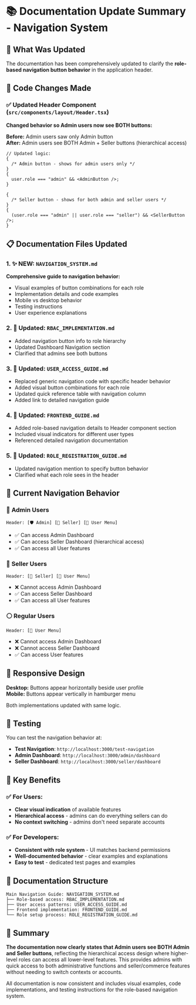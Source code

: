 # 📚 Documentation Update Summary - Navigation System

## 🎯 **What Was Updated**

The documentation has been comprehensively updated to clarify the **role-based navigation button behavior** in the application header.

## 🔧 **Code Changes Made**

### ✅ Updated Header Component (`src/components/layout/Header.tsx`)

**Changed behavior so Admin users now see BOTH buttons:**

**Before:** Admin users saw only Admin button  
**After:** Admin users see BOTH Admin + Seller buttons (hierarchical access)

```tsx
// Updated logic:
{
  /* Admin button - shows for admin users only */
}
{
  user.role === "admin" && <AdminButton />;
}

{
  /* Seller button - shows for both admin and seller users */
}
{
  (user.role === "admin" || user.role === "seller") && <SellerButton />;
}
```

## 📋 **Documentation Files Updated**

### 1. ✨ **NEW:** `NAVIGATION_SYSTEM.md`

**Comprehensive guide to navigation behavior:**

- Visual examples of button combinations for each role
- Implementation details and code examples
- Mobile vs desktop behavior
- Testing instructions
- User experience explanations

### 2. 🔄 **Updated:** `RBAC_IMPLEMENTATION.md`

- Added navigation button info to role hierarchy
- Updated Dashboard Navigation section
- Clarified that admins see both buttons

### 3. 🔄 **Updated:** `USER_ACCESS_GUIDE.md`

- Replaced generic navigation code with specific header behavior
- Added visual button combinations for each role
- Updated quick reference table with navigation column
- Added link to detailed navigation guide

### 4. 🔄 **Updated:** `FRONTEND_GUIDE.md`

- Added role-based navigation details to Header component section
- Included visual indicators for different user types
- Referenced detailed navigation documentation

### 5. 🔄 **Updated:** `ROLE_REGISTRATION_GUIDE.md`

- Updated navigation mention to specify button behavior
- Clarified what each role sees in the header

## 🎨 **Current Navigation Behavior**

### 🔴 **Admin Users**

```
Header: [🛡️ Admin] [📄 Seller] [👤 User Menu]
```

- ✅ Can access Admin Dashboard
- ✅ Can access Seller Dashboard (hierarchical access)
- ✅ Can access all User features

### 🔵 **Seller Users**

```
Header: [📄 Seller] [👤 User Menu]
```

- ❌ Cannot access Admin Dashboard
- ✅ Can access Seller Dashboard
- ✅ Can access all User features

### ⚪ **Regular Users**

```
Header: [👤 User Menu]
```

- ❌ Cannot access Admin Dashboard
- ❌ Cannot access Seller Dashboard
- ✅ Can access User features

## 📱 **Responsive Design**

**Desktop:** Buttons appear horizontally beside user profile  
**Mobile:** Buttons appear vertically in hamburger menu

Both implementations updated with same logic.

## 🧪 **Testing**

You can test the navigation behavior at:

- **Test Navigation**: `http://localhost:3000/test-navigation`
- **Admin Dashboard**: `http://localhost:3000/admin/dashboard`
- **Seller Dashboard**: `http://localhost:3000/seller/dashboard`

## 🎯 **Key Benefits**

### ✅ **For Users:**

- **Clear visual indication** of available features
- **Hierarchical access** - admins can do everything sellers can do
- **No context switching** - admins don't need separate accounts

### ✅ **For Developers:**

- **Consistent with role system** - UI matches backend permissions
- **Well-documented behavior** - clear examples and explanations
- **Easy to test** - dedicated test pages and examples

## 📖 **Documentation Structure**

```
Main Navigation Guide: NAVIGATION_SYSTEM.md
├── Role-based access: RBAC_IMPLEMENTATION.md
├── User access patterns: USER_ACCESS_GUIDE.md
├── Frontend implementation: FRONTEND_GUIDE.md
└── Role setup process: ROLE_REGISTRATION_GUIDE.md
```

## 🚀 **Summary**

**The documentation now clearly states that Admin users see BOTH Admin and Seller buttons**, reflecting the hierarchical access design where higher-level roles can access all lower-level features. This provides admins with quick access to both administrative functions and seller/commerce features without needing to switch contexts or accounts.

All documentation is now consistent and includes visual examples, code implementations, and testing instructions for the role-based navigation system.

